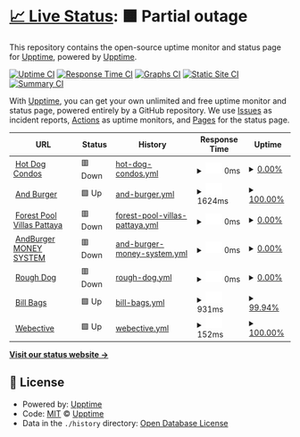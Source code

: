 # [📈 Live Status](https://demo.upptime.js.org): <!--live status--> **🟧 Partial outage**

This repository contains the open-source uptime monitor and status page for [Upptime](https://upptime.js.org), powered by [Upptime](https://github.com/upptime/upptime).

[![Uptime CI](https://github.com/upptime/upptime/workflows/Uptime%20CI/badge.svg)](https://github.com/upptime/upptime/actions?query=workflow%3A%22Uptime+CI%22)
[![Response Time CI](https://github.com/upptime/upptime/workflows/Response%20Time%20CI/badge.svg)](https://github.com/upptime/upptime/actions?query=workflow%3A%22Response+Time+CI%22)
[![Graphs CI](https://github.com/upptime/upptime/workflows/Graphs%20CI/badge.svg)](https://github.com/upptime/upptime/actions?query=workflow%3A%22Graphs+CI%22)
[![Static Site CI](https://github.com/upptime/upptime/workflows/Static%20Site%20CI/badge.svg)](https://github.com/upptime/upptime/actions?query=workflow%3A%22Static+Site+CI%22)
[![Summary CI](https://github.com/upptime/upptime/workflows/Summary%20CI/badge.svg)](https://github.com/upptime/upptime/actions?query=workflow%3A%22Summary+CI%22)

With [Upptime](https://upptime.js.org), you can get your own unlimited and free uptime monitor and status page, powered entirely by a GitHub repository. We use [Issues](https://github.com/upptime/upptime/issues) as incident reports, [Actions](https://github.com/upptime/upptime/actions) as uptime monitors, and [Pages](https://demo.upptime.js.org) for the status page.

<!--start: status pages-->
<!-- This summary is generated by Upptime (https://github.com/upptime/upptime) -->
<!-- Do not edit this manually, your changes will be overwritten -->
<!-- prettier-ignore -->
| URL | Status | History | Response Time | Uptime |
| --- | ------ | ------- | ------------- | ------ |
| <img alt="" src="https://icons.duckduckgo.com/ip3/www.hotdogcondos.com.ico" height="13"> [Hot Dog Condos](https://www.hotdogcondos.com/) | 🟥 Down | [hot-dog-condos.yml](https://github.com/gnosis93/UPTIME-APPSILION/commits/HEAD/history/hot-dog-condos.yml) | <details><summary><img alt="Response time graph" src="./graphs/hot-dog-condos/response-time-week.png" height="20"> 0ms</summary><br><a href="https://demo.upptime.js.org/history/hot-dog-condos"><img alt="Response time 1938" src="https://img.shields.io/endpoint?url=https%3A%2F%2Fraw.githubusercontent.com%2Fgnosis93%2FUPTIME-APPSILION%2FHEAD%2Fapi%2Fhot-dog-condos%2Fresponse-time.json"></a><br><a href="https://demo.upptime.js.org/history/hot-dog-condos"><img alt="24-hour response time 0" src="https://img.shields.io/endpoint?url=https%3A%2F%2Fraw.githubusercontent.com%2Fgnosis93%2FUPTIME-APPSILION%2FHEAD%2Fapi%2Fhot-dog-condos%2Fresponse-time-day.json"></a><br><a href="https://demo.upptime.js.org/history/hot-dog-condos"><img alt="7-day response time 0" src="https://img.shields.io/endpoint?url=https%3A%2F%2Fraw.githubusercontent.com%2Fgnosis93%2FUPTIME-APPSILION%2FHEAD%2Fapi%2Fhot-dog-condos%2Fresponse-time-week.json"></a><br><a href="https://demo.upptime.js.org/history/hot-dog-condos"><img alt="30-day response time 0" src="https://img.shields.io/endpoint?url=https%3A%2F%2Fraw.githubusercontent.com%2Fgnosis93%2FUPTIME-APPSILION%2FHEAD%2Fapi%2Fhot-dog-condos%2Fresponse-time-month.json"></a><br><a href="https://demo.upptime.js.org/history/hot-dog-condos"><img alt="1-year response time 0" src="https://img.shields.io/endpoint?url=https%3A%2F%2Fraw.githubusercontent.com%2Fgnosis93%2FUPTIME-APPSILION%2FHEAD%2Fapi%2Fhot-dog-condos%2Fresponse-time-year.json"></a></details> | <details><summary><a href="https://demo.upptime.js.org/history/hot-dog-condos">0.00%</a></summary><a href="https://demo.upptime.js.org/history/hot-dog-condos"><img alt="All-time uptime 43.76%" src="https://img.shields.io/endpoint?url=https%3A%2F%2Fraw.githubusercontent.com%2Fgnosis93%2FUPTIME-APPSILION%2FHEAD%2Fapi%2Fhot-dog-condos%2Fuptime.json"></a><br><a href="https://demo.upptime.js.org/history/hot-dog-condos"><img alt="24-hour uptime 0.00%" src="https://img.shields.io/endpoint?url=https%3A%2F%2Fraw.githubusercontent.com%2Fgnosis93%2FUPTIME-APPSILION%2FHEAD%2Fapi%2Fhot-dog-condos%2Fuptime-day.json"></a><br><a href="https://demo.upptime.js.org/history/hot-dog-condos"><img alt="7-day uptime 0.00%" src="https://img.shields.io/endpoint?url=https%3A%2F%2Fraw.githubusercontent.com%2Fgnosis93%2FUPTIME-APPSILION%2FHEAD%2Fapi%2Fhot-dog-condos%2Fuptime-week.json"></a><br><a href="https://demo.upptime.js.org/history/hot-dog-condos"><img alt="30-day uptime 0.00%" src="https://img.shields.io/endpoint?url=https%3A%2F%2Fraw.githubusercontent.com%2Fgnosis93%2FUPTIME-APPSILION%2FHEAD%2Fapi%2Fhot-dog-condos%2Fuptime-month.json"></a><br><a href="https://demo.upptime.js.org/history/hot-dog-condos"><img alt="1-year uptime 0.00%" src="https://img.shields.io/endpoint?url=https%3A%2F%2Fraw.githubusercontent.com%2Fgnosis93%2FUPTIME-APPSILION%2FHEAD%2Fapi%2Fhot-dog-condos%2Fuptime-year.json"></a></details>
| <img alt="" src="https://icons.duckduckgo.com/ip3/andburger.in.th.ico" height="13"> [And Burger](https://andburger.in.th/) | 🟩 Up | [and-burger.yml](https://github.com/gnosis93/UPTIME-APPSILION/commits/HEAD/history/and-burger.yml) | <details><summary><img alt="Response time graph" src="./graphs/and-burger/response-time-week.png" height="20"> 1624ms</summary><br><a href="https://demo.upptime.js.org/history/and-burger"><img alt="Response time 1493" src="https://img.shields.io/endpoint?url=https%3A%2F%2Fraw.githubusercontent.com%2Fgnosis93%2FUPTIME-APPSILION%2FHEAD%2Fapi%2Fand-burger%2Fresponse-time.json"></a><br><a href="https://demo.upptime.js.org/history/and-burger"><img alt="24-hour response time 1763" src="https://img.shields.io/endpoint?url=https%3A%2F%2Fraw.githubusercontent.com%2Fgnosis93%2FUPTIME-APPSILION%2FHEAD%2Fapi%2Fand-burger%2Fresponse-time-day.json"></a><br><a href="https://demo.upptime.js.org/history/and-burger"><img alt="7-day response time 1624" src="https://img.shields.io/endpoint?url=https%3A%2F%2Fraw.githubusercontent.com%2Fgnosis93%2FUPTIME-APPSILION%2FHEAD%2Fapi%2Fand-burger%2Fresponse-time-week.json"></a><br><a href="https://demo.upptime.js.org/history/and-burger"><img alt="30-day response time 1573" src="https://img.shields.io/endpoint?url=https%3A%2F%2Fraw.githubusercontent.com%2Fgnosis93%2FUPTIME-APPSILION%2FHEAD%2Fapi%2Fand-burger%2Fresponse-time-month.json"></a><br><a href="https://demo.upptime.js.org/history/and-burger"><img alt="1-year response time 1476" src="https://img.shields.io/endpoint?url=https%3A%2F%2Fraw.githubusercontent.com%2Fgnosis93%2FUPTIME-APPSILION%2FHEAD%2Fapi%2Fand-burger%2Fresponse-time-year.json"></a></details> | <details><summary><a href="https://demo.upptime.js.org/history/and-burger">100.00%</a></summary><a href="https://demo.upptime.js.org/history/and-burger"><img alt="All-time uptime 87.15%" src="https://img.shields.io/endpoint?url=https%3A%2F%2Fraw.githubusercontent.com%2Fgnosis93%2FUPTIME-APPSILION%2FHEAD%2Fapi%2Fand-burger%2Fuptime.json"></a><br><a href="https://demo.upptime.js.org/history/and-burger"><img alt="24-hour uptime 100.00%" src="https://img.shields.io/endpoint?url=https%3A%2F%2Fraw.githubusercontent.com%2Fgnosis93%2FUPTIME-APPSILION%2FHEAD%2Fapi%2Fand-burger%2Fuptime-day.json"></a><br><a href="https://demo.upptime.js.org/history/and-burger"><img alt="7-day uptime 100.00%" src="https://img.shields.io/endpoint?url=https%3A%2F%2Fraw.githubusercontent.com%2Fgnosis93%2FUPTIME-APPSILION%2FHEAD%2Fapi%2Fand-burger%2Fuptime-week.json"></a><br><a href="https://demo.upptime.js.org/history/and-burger"><img alt="30-day uptime 100.00%" src="https://img.shields.io/endpoint?url=https%3A%2F%2Fraw.githubusercontent.com%2Fgnosis93%2FUPTIME-APPSILION%2FHEAD%2Fapi%2Fand-burger%2Fuptime-month.json"></a><br><a href="https://demo.upptime.js.org/history/and-burger"><img alt="1-year uptime 70.69%" src="https://img.shields.io/endpoint?url=https%3A%2F%2Fraw.githubusercontent.com%2Fgnosis93%2FUPTIME-APPSILION%2FHEAD%2Fapi%2Fand-burger%2Fuptime-year.json"></a></details>
| <img alt="" src="https://icons.duckduckgo.com/ip3/forestpoolvillaspattaya.com.ico" height="13"> [Forest Pool Villas Pattaya](https://forestpoolvillaspattaya.com/) | 🟥 Down | [forest-pool-villas-pattaya.yml](https://github.com/gnosis93/UPTIME-APPSILION/commits/HEAD/history/forest-pool-villas-pattaya.yml) | <details><summary><img alt="Response time graph" src="./graphs/forest-pool-villas-pattaya/response-time-week.png" height="20"> 0ms</summary><br><a href="https://demo.upptime.js.org/history/forest-pool-villas-pattaya"><img alt="Response time 0" src="https://img.shields.io/endpoint?url=https%3A%2F%2Fraw.githubusercontent.com%2Fgnosis93%2FUPTIME-APPSILION%2FHEAD%2Fapi%2Fforest-pool-villas-pattaya%2Fresponse-time.json"></a><br><a href="https://demo.upptime.js.org/history/forest-pool-villas-pattaya"><img alt="24-hour response time 0" src="https://img.shields.io/endpoint?url=https%3A%2F%2Fraw.githubusercontent.com%2Fgnosis93%2FUPTIME-APPSILION%2FHEAD%2Fapi%2Fforest-pool-villas-pattaya%2Fresponse-time-day.json"></a><br><a href="https://demo.upptime.js.org/history/forest-pool-villas-pattaya"><img alt="7-day response time 0" src="https://img.shields.io/endpoint?url=https%3A%2F%2Fraw.githubusercontent.com%2Fgnosis93%2FUPTIME-APPSILION%2FHEAD%2Fapi%2Fforest-pool-villas-pattaya%2Fresponse-time-week.json"></a><br><a href="https://demo.upptime.js.org/history/forest-pool-villas-pattaya"><img alt="30-day response time 0" src="https://img.shields.io/endpoint?url=https%3A%2F%2Fraw.githubusercontent.com%2Fgnosis93%2FUPTIME-APPSILION%2FHEAD%2Fapi%2Fforest-pool-villas-pattaya%2Fresponse-time-month.json"></a><br><a href="https://demo.upptime.js.org/history/forest-pool-villas-pattaya"><img alt="1-year response time 0" src="https://img.shields.io/endpoint?url=https%3A%2F%2Fraw.githubusercontent.com%2Fgnosis93%2FUPTIME-APPSILION%2FHEAD%2Fapi%2Fforest-pool-villas-pattaya%2Fresponse-time-year.json"></a></details> | <details><summary><a href="https://demo.upptime.js.org/history/forest-pool-villas-pattaya">0.00%</a></summary><a href="https://demo.upptime.js.org/history/forest-pool-villas-pattaya"><img alt="All-time uptime 18.89%" src="https://img.shields.io/endpoint?url=https%3A%2F%2Fraw.githubusercontent.com%2Fgnosis93%2FUPTIME-APPSILION%2FHEAD%2Fapi%2Fforest-pool-villas-pattaya%2Fuptime.json"></a><br><a href="https://demo.upptime.js.org/history/forest-pool-villas-pattaya"><img alt="24-hour uptime 0.00%" src="https://img.shields.io/endpoint?url=https%3A%2F%2Fraw.githubusercontent.com%2Fgnosis93%2FUPTIME-APPSILION%2FHEAD%2Fapi%2Fforest-pool-villas-pattaya%2Fuptime-day.json"></a><br><a href="https://demo.upptime.js.org/history/forest-pool-villas-pattaya"><img alt="7-day uptime 0.00%" src="https://img.shields.io/endpoint?url=https%3A%2F%2Fraw.githubusercontent.com%2Fgnosis93%2FUPTIME-APPSILION%2FHEAD%2Fapi%2Fforest-pool-villas-pattaya%2Fuptime-week.json"></a><br><a href="https://demo.upptime.js.org/history/forest-pool-villas-pattaya"><img alt="30-day uptime 0.00%" src="https://img.shields.io/endpoint?url=https%3A%2F%2Fraw.githubusercontent.com%2Fgnosis93%2FUPTIME-APPSILION%2FHEAD%2Fapi%2Fforest-pool-villas-pattaya%2Fuptime-month.json"></a><br><a href="https://demo.upptime.js.org/history/forest-pool-villas-pattaya"><img alt="1-year uptime 0.00%" src="https://img.shields.io/endpoint?url=https%3A%2F%2Fraw.githubusercontent.com%2Fgnosis93%2FUPTIME-APPSILION%2FHEAD%2Fapi%2Fforest-pool-villas-pattaya%2Fuptime-year.json"></a></details>
| <img alt="" src="https://icons.duckduckgo.com/ip3/money.hotdogcondos.com.ico" height="13"> [AndBurger MONEY SYSTEM](https://money.hotdogcondos.com/) | 🟥 Down | [and-burger-money-system.yml](https://github.com/gnosis93/UPTIME-APPSILION/commits/HEAD/history/and-burger-money-system.yml) | <details><summary><img alt="Response time graph" src="./graphs/and-burger-money-system/response-time-week.png" height="20"> 0ms</summary><br><a href="https://demo.upptime.js.org/history/and-burger-money-system"><img alt="Response time 0" src="https://img.shields.io/endpoint?url=https%3A%2F%2Fraw.githubusercontent.com%2Fgnosis93%2FUPTIME-APPSILION%2FHEAD%2Fapi%2Fand-burger-money-system%2Fresponse-time.json"></a><br><a href="https://demo.upptime.js.org/history/and-burger-money-system"><img alt="24-hour response time 0" src="https://img.shields.io/endpoint?url=https%3A%2F%2Fraw.githubusercontent.com%2Fgnosis93%2FUPTIME-APPSILION%2FHEAD%2Fapi%2Fand-burger-money-system%2Fresponse-time-day.json"></a><br><a href="https://demo.upptime.js.org/history/and-burger-money-system"><img alt="7-day response time 0" src="https://img.shields.io/endpoint?url=https%3A%2F%2Fraw.githubusercontent.com%2Fgnosis93%2FUPTIME-APPSILION%2FHEAD%2Fapi%2Fand-burger-money-system%2Fresponse-time-week.json"></a><br><a href="https://demo.upptime.js.org/history/and-burger-money-system"><img alt="30-day response time 0" src="https://img.shields.io/endpoint?url=https%3A%2F%2Fraw.githubusercontent.com%2Fgnosis93%2FUPTIME-APPSILION%2FHEAD%2Fapi%2Fand-burger-money-system%2Fresponse-time-month.json"></a><br><a href="https://demo.upptime.js.org/history/and-burger-money-system"><img alt="1-year response time 0" src="https://img.shields.io/endpoint?url=https%3A%2F%2Fraw.githubusercontent.com%2Fgnosis93%2FUPTIME-APPSILION%2FHEAD%2Fapi%2Fand-burger-money-system%2Fresponse-time-year.json"></a></details> | <details><summary><a href="https://demo.upptime.js.org/history/and-burger-money-system">0.00%</a></summary><a href="https://demo.upptime.js.org/history/and-burger-money-system"><img alt="All-time uptime 38.57%" src="https://img.shields.io/endpoint?url=https%3A%2F%2Fraw.githubusercontent.com%2Fgnosis93%2FUPTIME-APPSILION%2FHEAD%2Fapi%2Fand-burger-money-system%2Fuptime.json"></a><br><a href="https://demo.upptime.js.org/history/and-burger-money-system"><img alt="24-hour uptime 0.00%" src="https://img.shields.io/endpoint?url=https%3A%2F%2Fraw.githubusercontent.com%2Fgnosis93%2FUPTIME-APPSILION%2FHEAD%2Fapi%2Fand-burger-money-system%2Fuptime-day.json"></a><br><a href="https://demo.upptime.js.org/history/and-burger-money-system"><img alt="7-day uptime 0.00%" src="https://img.shields.io/endpoint?url=https%3A%2F%2Fraw.githubusercontent.com%2Fgnosis93%2FUPTIME-APPSILION%2FHEAD%2Fapi%2Fand-burger-money-system%2Fuptime-week.json"></a><br><a href="https://demo.upptime.js.org/history/and-burger-money-system"><img alt="30-day uptime 0.00%" src="https://img.shields.io/endpoint?url=https%3A%2F%2Fraw.githubusercontent.com%2Fgnosis93%2FUPTIME-APPSILION%2FHEAD%2Fapi%2Fand-burger-money-system%2Fuptime-month.json"></a><br><a href="https://demo.upptime.js.org/history/and-burger-money-system"><img alt="1-year uptime 0.00%" src="https://img.shields.io/endpoint?url=https%3A%2F%2Fraw.githubusercontent.com%2Fgnosis93%2FUPTIME-APPSILION%2FHEAD%2Fapi%2Fand-burger-money-system%2Fuptime-year.json"></a></details>
| <img alt="" src="https://icons.duckduckgo.com/ip3/rough.dog.ico" height="13"> [Rough Dog](https://rough.dog/) | 🟥 Down | [rough-dog.yml](https://github.com/gnosis93/UPTIME-APPSILION/commits/HEAD/history/rough-dog.yml) | <details><summary><img alt="Response time graph" src="./graphs/rough-dog/response-time-week.png" height="20"> 0ms</summary><br><a href="https://demo.upptime.js.org/history/rough-dog"><img alt="Response time 1526" src="https://img.shields.io/endpoint?url=https%3A%2F%2Fraw.githubusercontent.com%2Fgnosis93%2FUPTIME-APPSILION%2FHEAD%2Fapi%2Frough-dog%2Fresponse-time.json"></a><br><a href="https://demo.upptime.js.org/history/rough-dog"><img alt="24-hour response time 0" src="https://img.shields.io/endpoint?url=https%3A%2F%2Fraw.githubusercontent.com%2Fgnosis93%2FUPTIME-APPSILION%2FHEAD%2Fapi%2Frough-dog%2Fresponse-time-day.json"></a><br><a href="https://demo.upptime.js.org/history/rough-dog"><img alt="7-day response time 0" src="https://img.shields.io/endpoint?url=https%3A%2F%2Fraw.githubusercontent.com%2Fgnosis93%2FUPTIME-APPSILION%2FHEAD%2Fapi%2Frough-dog%2Fresponse-time-week.json"></a><br><a href="https://demo.upptime.js.org/history/rough-dog"><img alt="30-day response time 0" src="https://img.shields.io/endpoint?url=https%3A%2F%2Fraw.githubusercontent.com%2Fgnosis93%2FUPTIME-APPSILION%2FHEAD%2Fapi%2Frough-dog%2Fresponse-time-month.json"></a><br><a href="https://demo.upptime.js.org/history/rough-dog"><img alt="1-year response time 0" src="https://img.shields.io/endpoint?url=https%3A%2F%2Fraw.githubusercontent.com%2Fgnosis93%2FUPTIME-APPSILION%2FHEAD%2Fapi%2Frough-dog%2Fresponse-time-year.json"></a></details> | <details><summary><a href="https://demo.upptime.js.org/history/rough-dog">0.00%</a></summary><a href="https://demo.upptime.js.org/history/rough-dog"><img alt="All-time uptime 42.92%" src="https://img.shields.io/endpoint?url=https%3A%2F%2Fraw.githubusercontent.com%2Fgnosis93%2FUPTIME-APPSILION%2FHEAD%2Fapi%2Frough-dog%2Fuptime.json"></a><br><a href="https://demo.upptime.js.org/history/rough-dog"><img alt="24-hour uptime 0.00%" src="https://img.shields.io/endpoint?url=https%3A%2F%2Fraw.githubusercontent.com%2Fgnosis93%2FUPTIME-APPSILION%2FHEAD%2Fapi%2Frough-dog%2Fuptime-day.json"></a><br><a href="https://demo.upptime.js.org/history/rough-dog"><img alt="7-day uptime 0.00%" src="https://img.shields.io/endpoint?url=https%3A%2F%2Fraw.githubusercontent.com%2Fgnosis93%2FUPTIME-APPSILION%2FHEAD%2Fapi%2Frough-dog%2Fuptime-week.json"></a><br><a href="https://demo.upptime.js.org/history/rough-dog"><img alt="30-day uptime 0.00%" src="https://img.shields.io/endpoint?url=https%3A%2F%2Fraw.githubusercontent.com%2Fgnosis93%2FUPTIME-APPSILION%2FHEAD%2Fapi%2Frough-dog%2Fuptime-month.json"></a><br><a href="https://demo.upptime.js.org/history/rough-dog"><img alt="1-year uptime 0.00%" src="https://img.shields.io/endpoint?url=https%3A%2F%2Fraw.githubusercontent.com%2Fgnosis93%2FUPTIME-APPSILION%2FHEAD%2Fapi%2Frough-dog%2Fuptime-year.json"></a></details>
| <img alt="" src="https://icons.duckduckgo.com/ip3/bills-bags.com.ico" height="13"> [Bill Bags](https://bills-bags.com/) | 🟩 Up | [bill-bags.yml](https://github.com/gnosis93/UPTIME-APPSILION/commits/HEAD/history/bill-bags.yml) | <details><summary><img alt="Response time graph" src="./graphs/bill-bags/response-time-week.png" height="20"> 931ms</summary><br><a href="https://demo.upptime.js.org/history/bill-bags"><img alt="Response time 1326" src="https://img.shields.io/endpoint?url=https%3A%2F%2Fraw.githubusercontent.com%2Fgnosis93%2FUPTIME-APPSILION%2FHEAD%2Fapi%2Fbill-bags%2Fresponse-time.json"></a><br><a href="https://demo.upptime.js.org/history/bill-bags"><img alt="24-hour response time 944" src="https://img.shields.io/endpoint?url=https%3A%2F%2Fraw.githubusercontent.com%2Fgnosis93%2FUPTIME-APPSILION%2FHEAD%2Fapi%2Fbill-bags%2Fresponse-time-day.json"></a><br><a href="https://demo.upptime.js.org/history/bill-bags"><img alt="7-day response time 931" src="https://img.shields.io/endpoint?url=https%3A%2F%2Fraw.githubusercontent.com%2Fgnosis93%2FUPTIME-APPSILION%2FHEAD%2Fapi%2Fbill-bags%2Fresponse-time-week.json"></a><br><a href="https://demo.upptime.js.org/history/bill-bags"><img alt="30-day response time 981" src="https://img.shields.io/endpoint?url=https%3A%2F%2Fraw.githubusercontent.com%2Fgnosis93%2FUPTIME-APPSILION%2FHEAD%2Fapi%2Fbill-bags%2Fresponse-time-month.json"></a><br><a href="https://demo.upptime.js.org/history/bill-bags"><img alt="1-year response time 1253" src="https://img.shields.io/endpoint?url=https%3A%2F%2Fraw.githubusercontent.com%2Fgnosis93%2FUPTIME-APPSILION%2FHEAD%2Fapi%2Fbill-bags%2Fresponse-time-year.json"></a></details> | <details><summary><a href="https://demo.upptime.js.org/history/bill-bags">99.94%</a></summary><a href="https://demo.upptime.js.org/history/bill-bags"><img alt="All-time uptime 99.87%" src="https://img.shields.io/endpoint?url=https%3A%2F%2Fraw.githubusercontent.com%2Fgnosis93%2FUPTIME-APPSILION%2FHEAD%2Fapi%2Fbill-bags%2Fuptime.json"></a><br><a href="https://demo.upptime.js.org/history/bill-bags"><img alt="24-hour uptime 99.58%" src="https://img.shields.io/endpoint?url=https%3A%2F%2Fraw.githubusercontent.com%2Fgnosis93%2FUPTIME-APPSILION%2FHEAD%2Fapi%2Fbill-bags%2Fuptime-day.json"></a><br><a href="https://demo.upptime.js.org/history/bill-bags"><img alt="7-day uptime 99.94%" src="https://img.shields.io/endpoint?url=https%3A%2F%2Fraw.githubusercontent.com%2Fgnosis93%2FUPTIME-APPSILION%2FHEAD%2Fapi%2Fbill-bags%2Fuptime-week.json"></a><br><a href="https://demo.upptime.js.org/history/bill-bags"><img alt="30-day uptime 99.99%" src="https://img.shields.io/endpoint?url=https%3A%2F%2Fraw.githubusercontent.com%2Fgnosis93%2FUPTIME-APPSILION%2FHEAD%2Fapi%2Fbill-bags%2Fuptime-month.json"></a><br><a href="https://demo.upptime.js.org/history/bill-bags"><img alt="1-year uptime 99.87%" src="https://img.shields.io/endpoint?url=https%3A%2F%2Fraw.githubusercontent.com%2Fgnosis93%2FUPTIME-APPSILION%2FHEAD%2Fapi%2Fbill-bags%2Fuptime-year.json"></a></details>
| <img alt="" src="https://icons.duckduckgo.com/ip3/webective.com.ico" height="13"> [Webective](https://webective.com/) | 🟩 Up | [webective.yml](https://github.com/gnosis93/UPTIME-APPSILION/commits/HEAD/history/webective.yml) | <details><summary><img alt="Response time graph" src="./graphs/webective/response-time-week.png" height="20"> 152ms</summary><br><a href="https://demo.upptime.js.org/history/webective"><img alt="Response time 272" src="https://img.shields.io/endpoint?url=https%3A%2F%2Fraw.githubusercontent.com%2Fgnosis93%2FUPTIME-APPSILION%2FHEAD%2Fapi%2Fwebective%2Fresponse-time.json"></a><br><a href="https://demo.upptime.js.org/history/webective"><img alt="24-hour response time 208" src="https://img.shields.io/endpoint?url=https%3A%2F%2Fraw.githubusercontent.com%2Fgnosis93%2FUPTIME-APPSILION%2FHEAD%2Fapi%2Fwebective%2Fresponse-time-day.json"></a><br><a href="https://demo.upptime.js.org/history/webective"><img alt="7-day response time 152" src="https://img.shields.io/endpoint?url=https%3A%2F%2Fraw.githubusercontent.com%2Fgnosis93%2FUPTIME-APPSILION%2FHEAD%2Fapi%2Fwebective%2Fresponse-time-week.json"></a><br><a href="https://demo.upptime.js.org/history/webective"><img alt="30-day response time 141" src="https://img.shields.io/endpoint?url=https%3A%2F%2Fraw.githubusercontent.com%2Fgnosis93%2FUPTIME-APPSILION%2FHEAD%2Fapi%2Fwebective%2Fresponse-time-month.json"></a><br><a href="https://demo.upptime.js.org/history/webective"><img alt="1-year response time 266" src="https://img.shields.io/endpoint?url=https%3A%2F%2Fraw.githubusercontent.com%2Fgnosis93%2FUPTIME-APPSILION%2FHEAD%2Fapi%2Fwebective%2Fresponse-time-year.json"></a></details> | <details><summary><a href="https://demo.upptime.js.org/history/webective">100.00%</a></summary><a href="https://demo.upptime.js.org/history/webective"><img alt="All-time uptime 99.99%" src="https://img.shields.io/endpoint?url=https%3A%2F%2Fraw.githubusercontent.com%2Fgnosis93%2FUPTIME-APPSILION%2FHEAD%2Fapi%2Fwebective%2Fuptime.json"></a><br><a href="https://demo.upptime.js.org/history/webective"><img alt="24-hour uptime 100.00%" src="https://img.shields.io/endpoint?url=https%3A%2F%2Fraw.githubusercontent.com%2Fgnosis93%2FUPTIME-APPSILION%2FHEAD%2Fapi%2Fwebective%2Fuptime-day.json"></a><br><a href="https://demo.upptime.js.org/history/webective"><img alt="7-day uptime 100.00%" src="https://img.shields.io/endpoint?url=https%3A%2F%2Fraw.githubusercontent.com%2Fgnosis93%2FUPTIME-APPSILION%2FHEAD%2Fapi%2Fwebective%2Fuptime-week.json"></a><br><a href="https://demo.upptime.js.org/history/webective"><img alt="30-day uptime 100.00%" src="https://img.shields.io/endpoint?url=https%3A%2F%2Fraw.githubusercontent.com%2Fgnosis93%2FUPTIME-APPSILION%2FHEAD%2Fapi%2Fwebective%2Fuptime-month.json"></a><br><a href="https://demo.upptime.js.org/history/webective"><img alt="1-year uptime 100.00%" src="https://img.shields.io/endpoint?url=https%3A%2F%2Fraw.githubusercontent.com%2Fgnosis93%2FUPTIME-APPSILION%2FHEAD%2Fapi%2Fwebective%2Fuptime-year.json"></a></details>

<!--end: status pages-->

[**Visit our status website →**](https://demo.upptime.js.org)

## 📄 License

- Powered by: [Upptime](https://github.com/upptime/upptime)
- Code: [MIT](./LICENSE) © [Upptime](https://upptime.js.org)
- Data in the `./history` directory: [Open Database License](https://opendatacommons.org/licenses/odbl/1-0/)
